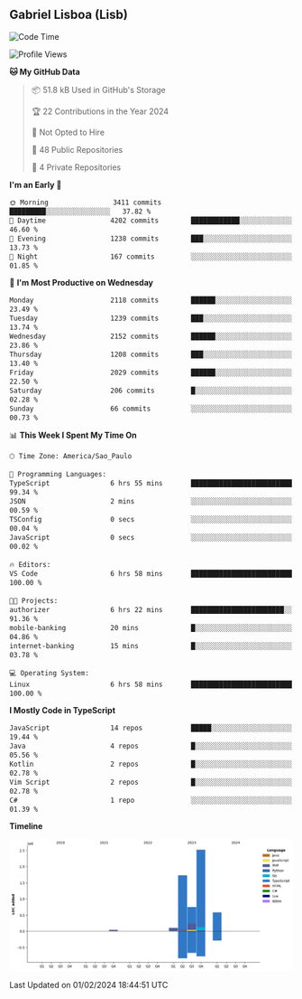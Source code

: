 ## Gabriel Lisboa (Lisb)

<!--START_SECTION:waka-->
![Code Time](http://img.shields.io/badge/Code%20Time-407%20hrs%205%20mins-blue)

![Profile Views](http://img.shields.io/badge/Profile%20Views-0-blue)

**🐱 My GitHub Data** 

> 📦 51.8 kB Used in GitHub's Storage 
 > 
> 🏆 22 Contributions in the Year 2024
 > 
> 🚫 Not Opted to Hire
 > 
> 📜 48 Public Repositories 
 > 
> 🔑 4 Private Repositories 
 > 
**I'm an Early 🐤** 

```text
🌞 Morning                3411 commits        █████████░░░░░░░░░░░░░░░░   37.82 % 
🌆 Daytime                4202 commits        ████████████░░░░░░░░░░░░░   46.60 % 
🌃 Evening                1238 commits        ███░░░░░░░░░░░░░░░░░░░░░░   13.73 % 
🌙 Night                  167 commits         ░░░░░░░░░░░░░░░░░░░░░░░░░   01.85 % 
```
📅 **I'm Most Productive on Wednesday** 

```text
Monday                   2118 commits        ██████░░░░░░░░░░░░░░░░░░░   23.49 % 
Tuesday                  1239 commits        ███░░░░░░░░░░░░░░░░░░░░░░   13.74 % 
Wednesday                2152 commits        ██████░░░░░░░░░░░░░░░░░░░   23.86 % 
Thursday                 1208 commits        ███░░░░░░░░░░░░░░░░░░░░░░   13.40 % 
Friday                   2029 commits        ██████░░░░░░░░░░░░░░░░░░░   22.50 % 
Saturday                 206 commits         █░░░░░░░░░░░░░░░░░░░░░░░░   02.28 % 
Sunday                   66 commits          ░░░░░░░░░░░░░░░░░░░░░░░░░   00.73 % 
```


📊 **This Week I Spent My Time On** 

```text
🕑︎ Time Zone: America/Sao_Paulo

💬 Programming Languages: 
TypeScript               6 hrs 55 mins       █████████████████████████   99.34 % 
JSON                     2 mins              ░░░░░░░░░░░░░░░░░░░░░░░░░   00.59 % 
TSConfig                 0 secs              ░░░░░░░░░░░░░░░░░░░░░░░░░   00.04 % 
JavaScript               0 secs              ░░░░░░░░░░░░░░░░░░░░░░░░░   00.02 % 

🔥 Editors: 
VS Code                  6 hrs 58 mins       █████████████████████████   100.00 % 

🐱‍💻 Projects: 
authorizer               6 hrs 22 mins       ███████████████████████░░   91.36 % 
mobile-banking           20 mins             █░░░░░░░░░░░░░░░░░░░░░░░░   04.86 % 
internet-banking         15 mins             █░░░░░░░░░░░░░░░░░░░░░░░░   03.78 % 

💻 Operating System: 
Linux                    6 hrs 58 mins       █████████████████████████   100.00 % 
```

**I Mostly Code in TypeScript** 

```text
JavaScript               14 repos            █████░░░░░░░░░░░░░░░░░░░░   19.44 % 
Java                     4 repos             █░░░░░░░░░░░░░░░░░░░░░░░░   05.56 % 
Kotlin                   2 repos             █░░░░░░░░░░░░░░░░░░░░░░░░   02.78 % 
Vim Script               2 repos             █░░░░░░░░░░░░░░░░░░░░░░░░   02.78 % 
C#                       1 repo              ░░░░░░░░░░░░░░░░░░░░░░░░░   01.39 % 
```



**Timeline**

![Lines of Code chart](https://raw.githubusercontent.com/tenlisboa/tenlisboa/main/assets/bar_graph.png)


 Last Updated on 01/02/2024 18:44:51 UTC
<!--END_SECTION:waka-->
